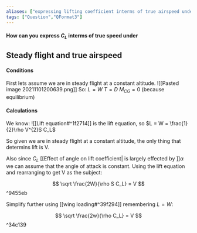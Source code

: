 ```yaml
---
aliases: ["expressing lifting coefficient interms of true airspeed under steady flight"]
tags: ["Question","QFormat3"]
---
```


#### How can you express $C_L$ interms of true speed under
## Steady flight and true airspeed
#### Conditions
First lets assume we are in steady flight at a constant altitude.
![[Pasted image 20211101200639.png]]
So:
$L=W$
$T=D$
$M_{CG}=0$
(because equilibrium)

#### Calculations

We know:
![[Lift equation#^1f2714]]
is the lift equation, so $L = W = \frac{1}{2}\rho V^{2}S C_L$

So given we are in steady flight at a constant altitude, the only thing that determins lift is V.

Also since $C_L$ [[Effect of angle on lift coefficient| is largely effected by ]]$\alpha$ we can assume that the angle of attack is constant.
Using the lift equation and rearranging to get V as the subject:

$$ \sqrt \frac{2W}{\rho S C_L} = V $$ ^9455eb

Simplify further using [[wing loading#^39f294]] remembering $L=W$:

$$ \sqrt \frac{2w}{\rho C_L} = V $$ ^34c139

